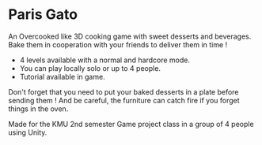 # Paris Gato

An Overcooked like 3D cooking game with sweet desserts and beverages. Bake them in cooperation with your friends to deliver them in time !
- 4 levels available with a normal and hardcore mode.
- You can play locally solo or up to 4 people.
- Tutorial available in game.

Don't forget that you need to put your baked desserts in a plate before sending them ! And be careful, the furniture can catch fire if you forget things in the oven.

Made for the KMU 2nd semester Game project class in a group of 4 people using Unity.
